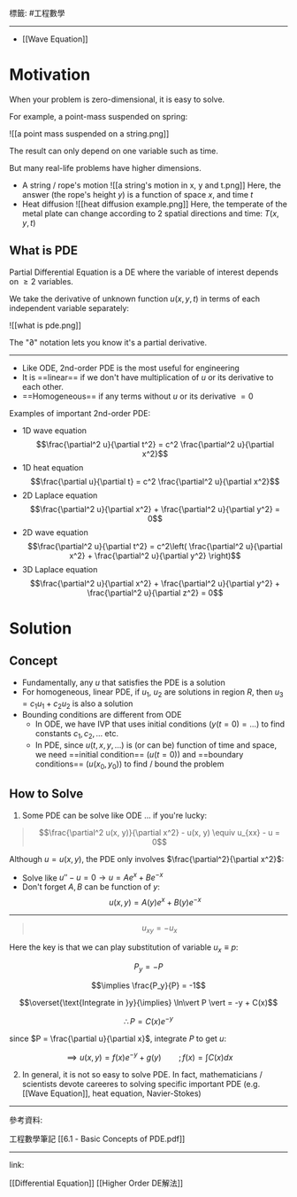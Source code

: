 標籤: #工程數學 

---

- [[Wave Equation]]

# Motivation

When your problem is zero-dimensional, it is easy to solve.

For example, a point-mass suspended on spring:

![[a point mass suspended on a string.png]]

The result can only depend on one variable such as time.

But many real-life problems have higher dimensions.

- A string / rope's motion
![[a string's motion in x, y and t.png]]
Here, the answer (the rope's height $y$) is a function of space $x$, and time $t$
- Heat diffusion
![[heat diffusion example.png]]
Here, the temperate of the metal plate can change according to 2 spatial directions and time: $T(x, y, t)$

## What is PDE

Partial Differential Equation is a DE where the variable of interest depends on $\geq 2$ variables.

We take the derivative of unknown function $u(x, y, t)$ in terms of each independent variable separately:

![[what is pde.png]]

The "$\partial$" notation lets you know it's a partial derivative.

---

- Like ODE, 2nd-order PDE is the most useful for engineering
- It is ==linear== if we don't have multiplication of $u$ or its derivative to each other.
- ==Homogeneous== if any terms without $u$ or its derivative $= 0$

Examples of important 2nd-order PDE:
- 1D wave equation
$$\frac{\partial^2 u}{\partial t^2} = 
c^2 \frac{\partial^2 u}{\partial x^2}$$
- 1D heat equation
$$\frac{\partial u}{\partial t} = 
c^2 \frac{\partial^2 u}{\partial x^2}$$
- 2D Laplace equation
$$\frac{\partial^2 u}{\partial x^2} + 
\frac{\partial^2 u}{\partial y^2} = 0$$
- 2D wave equation
$$\frac{\partial^2 u}{\partial t^2} = 
c^2\left(
	\frac{\partial^2 u}{\partial x^2} +
	\frac{\partial^2 u}{\partial y^2}
\right)$$
- 3D Laplace equation
$$\frac{\partial^2 u}{\partial x^2} +
\frac{\partial^2 u}{\partial y^2} +
\frac{\partial^2 u}{\partial z^2} = 0$$

# Solution

## Concept

- Fundamentally, any $u$ that satisfies the PDE is a solution
- For homogeneous, linear PDE, if $u_1$, $u_2$ are solutions in region $R$, then $u_3 = c_1u_1 + c_2u_2$ is also a solution
- Bounding conditions are different from ODE
	- In ODE, we have IVP that uses initial conditions $(y(t = 0) = \dots)$ to find constants $c_1, c_2, \dots \text{ etc. }$
	- In PDE, since $u(t, x, y, \dots)$ is (or can be) function of time and space, we need ==initial condition== $(u(t = 0))$ and ==boundary conditions== $(u(x_0, y_0))$ to find / bound the problem

## How to Solve

1. Some PDE can be solve like ODE ... if you're lucky:

> $$\frac{\partial^2 u(x, y)}{\partial x^2} - u(x, y) \equiv u_{xx} - u = 0$$

Although $u = u(x, y)$, the PDE only involves $\frac{\partial^2}{\partial x^2}$:

- Solve like $u'' - u = 0 \rightarrow u = Ae^x + Be^{-x}$
- Don't forget $A, B$ can be function of $y$:
$$u(x, y) = A(y)e^x + B(y)e^{-x}$$

---

> $$u_{xy} = -u_x$$

Here the key is that we can play substitution of variable $u_x \equiv p$:

$$P_y = -P$$

$$\implies \frac{P_y}{P} = -1$$

$$\overset{\text{Integrate in }y}{\implies} 
\ln\vert P \vert = -y + C(x)$$

$$\therefore P = C(x)e^{-y}$$

since $P = \frac{\partial u}{\partial x}$, integrate $P$ to get $u$:

$$\implies u(x, y) = f(x)e^{-y} + g(y) \qquad ; f(x) = \int C(x)dx$$

2. In general, it is not so easy to solve PDE. In fact, mathematicians / scientists devote careeres to solving specific important PDE (e.g. [[Wave Equation]], heat equation, Navier-Stokes)

---

參考資料:

工程數學筆記 [[6.1 - Basic Concepts of PDE.pdf]]

---

link:

[[Differential Equation]]
[[Higher Order DE解法]]